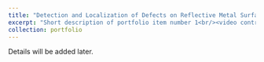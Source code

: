 ```yaml
---
title: "Detection and Localization of Defects on Reflective Metal Surface in Industrial Setting"
excerpt: "Short description of portfolio item number 1<br/><video controls="controls" src="/images/portfolio1.mp4">"
collection: portfolio
---
```

Details will be added later.
